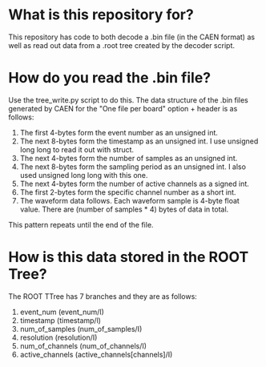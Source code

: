 # What is this repository for?
This repository has code to both decode a .bin file (in the CAEN format) as well as read out data from a .root tree created by the decoder script.

# How do you read the .bin file?
Use the tree_write.py script to do this. The data structure of the .bin files generated by CAEN for the "One file per board" option + header is as follows:
1. The first 4-bytes form the event number as an unsigned int.
2. The next 8-bytes form the timestamp as an unsigned int. I use unsigned long long to read it out with struct.
3. The next 4-bytes form the number of samples as an unsigned int.
4. The next 8-bytes form the sampling period as an unsigned int. I also used unsigned long long with this one.
5. The next 4-bytes form the number of active channels as a signed int.
6. The first 2-bytes form the specific channel number as a short int.
7. The waveform data follows. Each waveform sample is 4-byte float value. There are (number of samples * 4) bytes of data in total.

This pattern repeats until the end of the file.

# How is this data stored in the ROOT Tree?
The ROOT TTree has 7 branches and they are as follows:
1. event_num (event_num/I)
2. timestamp (timestamp/l)
3. num_of_samples (num_of_samples/I)
4. resolution (resolution/I)
5. num_of_channels (num_of_channels/I)
6. active_channels (active_channels\[channels]/I)
